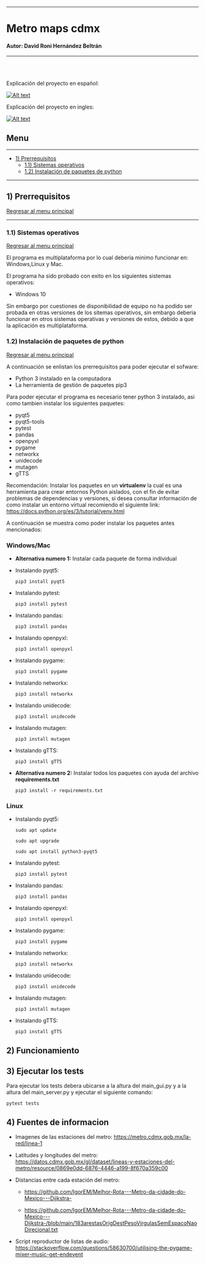 <hr>

# **Metro maps cdmx**
#### Autor: David Roni Hernández Beltrán
<hr>

<br><br>

Explicación del proyecto en español:

[![Alt text](https://img.youtube.com/vi/uFwvX6JYM38/0.jpg)](https://www.youtube.com/watch?v=uFwvX6JYM38)


Explicación del proyecto en ingles:

[![Alt text](https://img.youtube.com/vi/uFwvX6JYM38/0.jpg)](https://www.youtube.com/watch?v=uFwvX6JYM38)


## **Menu**
<hr>

* [1) Prerrequisitos](#1-prerrequisitos)
    * [1.1) Sistemas operativos](#13-sistemas-operativos)
    * [1.2) Instalación de paquetes de python](#11-instalación-de-paquetes-de-python)

<hr>

## **1) Prerrequisitos**
<div class="myWrapper" markdown="1" align="left">

[Regresar al menu principal](#menu)
</div>


<hr>


### **1.1) Sistemas operativos**
<div class="myWrapper" markdown="1" align="left">

[Regresar al menu principal](#menu)
</div>


El programa es multiplataforma por lo cual deberia minimo funcionar en: Windows,Linux y Mac.

El programa ha sido probado con exito en los siguientes sistemas operativos:

* Windows 10

Sin embargo por cuestiones de disponibilidad de equipo no ha podido ser probada en otras versiones de los sitemas operativos, sin embargo deberia funcionar en otros sistemas operativas y versiones de estos, debido a que la aplicación es multiplataforma.


### **1.2) Instalación de paquetes de python**
<div class="myWrapper" markdown="1" align="left">

[Regresar al menu principal](#menu)
</div>

A continuación se enlistan los prerrequisitos para poder ejecutar el sofware:

* Python 3 instalado en la computadora
* La herramienta de gestión de paquetes pip3


Para poder ejecutar el programa es necesario tener python 3 instalado, asi como
tambien instalar los siguientes paquetes:

* pyqt5
* pyqt5-tools
* pytest
* pandas
* openpyxl
* pygame 
* networkx
* unidecode  
* mutagen 
* gTTS  


Recomendación: Instalar los paquetes  en un **virtualenv** la cual  es una herramienta para crear entornos Python aislados, con el fin de evitar problemas  de dependencias y versiones, si desea consultar información de como instalar un entorno virtual recomiendo el siguiente link: https://docs.python.org/es/3/tutorial/venv.html

A continuación se muestra como poder instalar los paquetes antes mencionados:

### Windows/Mac
* **Alternativa numero 1:** Instalar cada paquete de forma individual

* Instalando pyqt5:

    <pre><code>pip3 install pyqt5</code></pre>


* Instalando pytest:

    <pre><code>pip3 install pytest</code></pre>


* Instalando pandas:

    <pre><code>pip3 install pandas</code></pre>

* Instalando openpyxl:

    <pre><code>pip3 install openpyxl</code></pre>

* Instalando pygame:

    <pre><code>pip3 install pygame</code></pre>

* Instalando networkx:

    <pre><code>pip3 install networkx</code></pre>


* Instalando unidecode:

    <pre><code>pip3 install unidecode</code></pre>

* Instalando mutagen:

    <pre><code>pip3 install mutagen</code></pre>


* Instalando gTTS:
    <pre><code>pip3 install gTTS</code></pre>



* **Alternativa numero 2:** Instalar todos los paquetes con ayuda del archivo **requirements.txt**

    <pre><code>pip3 install -r requirements.txt</code></pre>


### Linux

* Instalando pyqt5:

    <pre><code>sudo apt update</code></pre>
    <pre><code>sudo apt upgrade</code></pre>
    <pre><code>sudo apt install python3-pyqt5</code></pre>

* Instalando pytest:

    <pre><code>pip3 install pytest</code></pre>


* Instalando pandas:

    <pre><code>pip3 install pandas</code></pre>

* Instalando openpyxl:

    <pre><code>pip3 install openpyxl</code></pre>

* Instalando pygame:

    <pre><code>pip3 install pygame</code></pre>

* Instalando networkx:

    <pre><code>pip3 install networkx</code></pre>


* Instalando unidecode:

    <pre><code>pip3 install unidecode</code></pre>

* Instalando mutagen:

    <pre><code>pip3 install mutagen</code></pre>


* Instalando gTTS:
    <pre><code>pip3 install gTTS</code></pre>


## **2) Funcionamiento**


## **3) Ejecutar los tests**
<div class="myWrapper" markdown="1" align="left">

Para ejecutar los tests debera ubicarse a la altura del main_gui.py 
y a la altura del main_server.py y ejecutar el siguiente comando:

<pre><code>pytest tests</code></pre>


## **4) Fuentes de informacion**

* Imagenes de las estaciones del metro: https://metro.cdmx.gob.mx/la-red/linea-1

* Latitudes y longitudes del metro: https://datos.cdmx.gob.mx/gl/dataset/lineas-y-estaciones-del-metro/resource/0869e0dd-6876-4446-a199-8f670a359c00


* Distancias entre cada estación del metro: 
    * https://github.com/IgorEM/Melhor-Rota---Metro-da-cidade-do-Mexico---Dijkstra-

    * https://github.com/IgorEM/Melhor-Rota---Metro-da-cidade-do-Mexico---Dijkstra-/blob/main/183arestasOrigDestPesoVirgulasSemEspacoNaoDirecional.txt


* Script reproductor de listas de audio: https://stackoverflow.com/questions/58630700/utilising-the-pygame-mixer-music-get-endevent